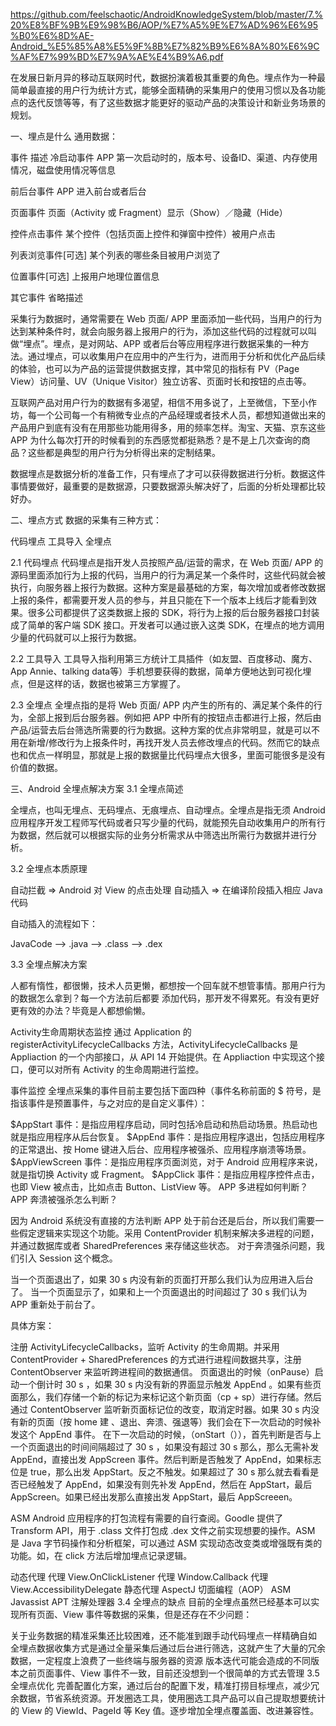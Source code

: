 https://github.com/feelschaotic/AndroidKnowledgeSystem/blob/master/7.%20%E8%BF%9B%E9%98%B6/AOP/%E7%A5%9E%E7%AD%96%E6%95%B0%E6%8D%AE-Android_%E5%85%A8%E5%9F%8B%E7%82%B9%E6%8A%80%E6%9C%AF%E7%99%BD%E7%9A%AE%E4%B9%A6.pdf

在发展日新月异的移动互联网时代，数据扮演着极其重要的角色。埋点作为一种最简单最直接的用户行为统计方式，能够全面精确的采集用户的使用习惯以及各功能点的迭代反馈等等，有了这些数据才能更好的驱动产品的决策设计和新业务场景的规划。

一、埋点是什么
通用数据：

事件	描述
冷启动事件	APP 第一次启动时的，版本号、设备ID、渠道、内存使用情况，磁盘使用情况等信息

前后台事件	APP 进入前台或者后台

页面事件	页面（Activity 或 Fragment）显示（Show）／隐藏（Hide）

控件点击事件	某个控件（包括页面上控件和弹窗中控件）被用户点击

列表浏览事件[可选]	某个列表的哪些条目被用户浏览了

位置事件[可选]	上报用户地理位置信息

其它事件	省略描述

采集行为数据时，通常需要在 Web 页面/ APP 里面添加一些代码，当用户的行为达到某种条件时，就会向服务器上报用户的行为，添加这些代码的过程就可以叫做“埋点”。埋点，是对网站、APP 或者后台等应用程序进行数据采集的一种方法。通过埋点，可以收集用户在应用中的产生行为，进而用于分析和优化产品后续的体验，也可以为产品的运营提供数据支撑，其中常见的指标有 PV（Page View）访问量、UV（Unique Visitor）独立访客、页面时长和按钮的点击等。

互联网产品对用户行为的数据有多渴望，相信不用多说了，上至微信，下至小作坊，每一个公司每一个有稍微专业点的产品经理或者技术人员，都想知道做出来的产品用户到底有没有在用那些功能用得多，用的频率怎样。淘宝、天猫、京东这些 APP 为什么每次打开的时候看到的东西感觉都挺熟悉？是不是上几次查询的商品？这些都是典型的用户行为分析得出来的定制结果。

数据埋点是数据分析的准备工作，只有埋点了才可以获得数据进行分析。数据这件事情要做好，最重要的是数据源，只要数据源头解决好了，后面的分析处理都比较好办。

二、埋点方式
数据的采集有三种方式：

代码埋点
工具导入
全埋点

2.1 代码埋点
代码埋点是指开发人员按照产品/运营的需求，在 Web 页面/ APP 的源码里面添加行为上报的代码，当用户的行为满足某一个条件时，这些代码就会被执行，向服务器上报行为数据。这种方案是最基础的方案，每次增加或者修改数据上报的条件，都需要开发人员的参与，并且只能在下一个版本上线后才能看到效果。很多公司都提供了这类数据上报的 SDK，将行为上报的后台服务器接口封装成了简单的客户端 SDK 接口。开发者可以通过嵌入这类 SDK，在埋点的地方调用少量的代码就可以上报行为数据。

2.2 工具导入
工具导入指利用第三方统计工具插件（如友盟、百度移动、魔方、App Annie、talking data等）手机想要获得的数据，简单方便地达到可视化埋点，但是这样的话，数据也被第三方掌握了。

2.3 全埋点
全埋点指的是将 Web 页面/ APP 内产生的所有的、满足某个条件的行为，全部上报到后台服务器。例如把 APP 中所有的按钮点击都进行上报，然后由产品/运营去后台筛选所需要的行为数据。这种方案的优点非常明显，就是可以不用在新增/修改行为上报条件时，再找开发人员去修改埋点的代码。然而它的缺点也和优点一样明显，那就是上报的数据量比代码埋点大很多，里面可能很多是没有价值的数据。

三、Android 全埋点解决方案
3.1 全埋点简述

全埋点，也叫无埋点、无码埋点、无痕埋点、自动埋点。全埋点是指无须 Android 应用程序开发工程师写代码或者只写少量的代码，就能预先自动收集用户的所有行为数据，然后就可以根据实际的业务分析需求从中筛选出所需行为数据并进行分析。

3.2 全埋点本质原理

自动拦截 => Android 对 View 的点击处理
自动插入 => 在编译阶段插入相应 Java 代码

自动插入的流程如下：

JavaCode --> .java --> .class --> .dex

3.3 全埋点解决方案

人都有惰性，都很懒，技术人员更懒，都想按一个回车就不想管事情。那用户行为的数据怎么拿到？每一个方法前后都要 添加代码，那开发不得累死。有没有更好更有效的办法？毕竟是人都想偷懒。

Activity生命周期状态监控
通过 Application 的 registerActivityLifecycleCallbacks 方法，ActivityLifecycleCallbacks 是 Appliaction 的一个内部接口，从 API 14 开始提供。在 Appliaction 中实现这个接口，便可以对所有 Activity 的生命周期进行监控。

事件监控
全埋点采集的事件目前主要包括下面四种（事件名称前面的 $ 符号，是指该事件是预置事件，与之对应的是自定义事件）：

$AppStart 事件：是指应用程序启动，同时包括冷启动和热启动场景。热启动也就是指应用程序从后台恢复。
$AppEnd 事件：是指应用程序退出，包括应用程序的正常退出、按 Home 键进入后台、应用程序被强杀、应用程序崩溃等场景。
$AppViewScreen 事件：是指应用程序页面浏览，对于 Android 应用程序来说，就是指切换 Activity 或 Fragment。
$AppClick 事件：是指应用程序控件点击，也即 View 被点击，比如点击 Button、ListView 等。
APP 多进程如何判断？
APP 奔溃被强杀怎么判断？

因为 Android 系统没有直接的方法判断 APP 处于前台还是后台，所以我们需要一些假定逻辑来实现这个功能。采用 ContentProvider 机制来解决多进程的问题，并通过数据库或者 SharedPreferences 来存储这些状态。
对于奔溃强杀问题，我们引入 Session 这个概念。

当一个页面退出了，如果 30 s 内没有新的页面打开那么我们认为应用进入后台了。
当一个页面显示了，如果和上一个页面退出的时间超过了 30 s 我们认为 APP 重新处于前台了。

具体方案：

注册 ActivityLifecycleCallbacks，监听 Activity 的生命周期。并采用 ContentProvider + SharedPreferences 的方式进行进程间数据共享，注册 ContentObserver 来监听跨进程间的数据通信。
页面退出的时候（onPause）启动一个倒计时 30 s ，如果 30 s 内没有新的界面显示触发 AppEnd 。如果有些页面那么，我们存储一个新的标记为来标记这个新页面（cp + sp）进行存储。然后通过 ContentObserver 监听新页面标记位的改变，取消定时器。如果 30 s 内没有新的页面（按 home 建 、退出、奔溃、强退等）我们会在下一次启动的时候补发这个 AppEnd 事件。
在下一次启动的时候，（onStart（）），首先判断是否与上一个页面退出的时间间隔超过了 30 s ，如果没有超过 30 s 那么，那么无需补发 AppEnd，直接出发 AppScreen 事件。然后判断是否触发了 AppEnd，如果标志位是 true，那么出发 AppStart。反之不触发。如果超过了 30 s 那么就去看看是否已经触发了 AppEnd，如果没有则先补发 AppEnd，然后在 AppStart，最后 AppScreen。如果已经出发那么直接出发 AppStart，最后 AppScreeen。

ASM
Android 应用程序的打包流程有需要的自行查阅。Goodle 提供了 Transform API，用于 .class 文件打包成 .dex 文件之前实现想要的操作。ASM 是 Java 字节码操作和分析框架，可以通过 ASM 实现动态改变类或增强既有类的功能。如，在 click 方法后增加埋点记录逻辑。

动态代理
代理 View.OnClickListener
代理 Window.Callback
代理 View.AccessibilityDelegate
静态代理
AspectJ 切面编程（AOP）
ASM
Javassist
APT 注解处理器
3.4 全埋点的缺点
目前的全埋点虽然已经基本可以实现所有页面、View 事件等数据的采集，但是还存在不少问题：

关于业务数据的精准采集还比较困难，还不能准到跟手动代码埋点一样精确自如
全埋点数据收集方式是通过全量采集后通过后台进行筛选，这就产生了大量的冗余数据，一定程度上浪费了一些终端与服务器的资源
版本迭代可能会造成的不同版本之前页面事件、View 事件不一致，目前还没想到一个很简单的方式去管理
3.5 全埋点优化
完善配置化方案，通过后台的配置下发，精准打捞目标埋点，减少冗余数据，节省系统资源。开发圈选工具，使用圈选工具产品可以自己提取想要统计的 View 的 ViewId、PageId 等 Key 值。逐步增加全埋点覆盖面、改进兼容性。

